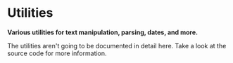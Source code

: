 # Utilities

**Various utilities for text manipulation, parsing, dates, and more.**

The utilities aren't going to be documented in detail here. Take a look at the source code for more information.
